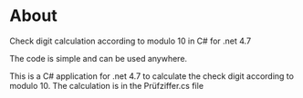 # About
Check digit calculation according to modulo 10 in C# for .net 4.7 

The code is simple and can be used anywhere.

This is a C# application for .net 4.7 to calculate the check digit according to modulo 10. 
The calculation is in the Prüfziffer.cs file 
